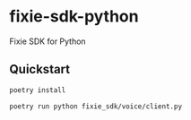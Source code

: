 # fixie-sdk-python
Fixie SDK for Python

## Quickstart
```bash
poetry install

poetry run python fixie_sdk/voice/client.py
```

